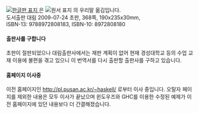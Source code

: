<a title="클릭하여 더 자세한 정보가 담긴 위키 페이지로 이동하기" href="https://github.com/kyagrd/haskell/wiki">
<img alt="한글판 표지" src="http://pl.pusan.ac.kr/~haskell/9788972808183-h.jpg" />
</a>은 
<a title="Click to move to the orignal English version page" herf="http://cs.nott.ac.uk/~gmh/book.html">
<img alt="원서 표지" src="http://images.amazon.com/images/P/0521692695.01.MZZZZZZZ.gif" />
</a>의 우리말 옮김입니다.
<br /> 도서출판 대림 2009-07-24 초판, 368쪽, 190x235x30mm, 
<br /> ISBN-13: 9788972808183, ISBN-10: 8972808180

#### 출판사를 구합니다
초판이 절판되었으나 대림출판사에서는 재판 계획이 없어
현재 경성대학교 등의 수업 교재 이용에 불편을 겪고 있으니
이 번역서를 다시 출판할 출판사를 구하고 있습니다.

#### 홈페이지 이사중
이전 홈페이지인 http://pl.pusan.ac.kr/~haskell/ 로부터 이사 중입니다.
오탈자 페이지를 제외한 내용은 모두 이사가 끝났으며
윈도우즈와 GHC를 이용한 수정된 예제가 이전 홈페이지에 있던 내용보다 더 간결해졌습니다.

